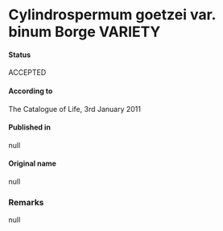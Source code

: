 # Cylindrospermum goetzei var. binum Borge VARIETY

#### Status
ACCEPTED

#### According to
The Catalogue of Life, 3rd January 2011

#### Published in
null

#### Original name
null

### Remarks
null
